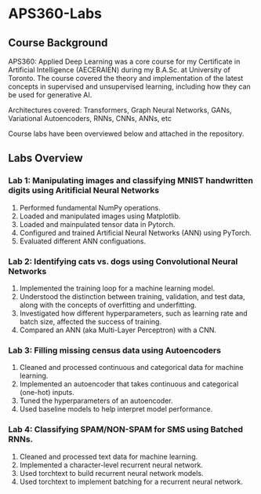 # APS360-Labs
## Course Background
APS360: Applied Deep Learning was a core course for my Certificate in Artificial Intelligence (AECERAIEN) during my B.A.Sc. at University of Toronto. The course covered the theory and implementation of the latest concepts in supervised and unsupervised learning, including how they can be used for generative AI.

Architectures covered: Transformers, Graph Neural Networks, GANs, Variational Autoencoders, RNNs, CNNs, ANNs, etc

Course labs have been overviewed below and attached in the repository.

## Labs Overview
### Lab 1: Manipulating images and classifying MNIST handwritten digits using Aritificial Neural Networks

1. Performed fundamental NumPy operations.
2. Loaded and manipulated images using Matplotlib.
3. Loaded and mainpulated tensor data in Pytorch.
4. Configured and trained Artificial Neural Networks (ANN) using PyTorch.
5. Evaluated different ANN configuations.


### Lab 2: Identifying cats vs. dogs using Convolutional Neural Networks

1. Implemented the training loop for a machine learning model.
2. Understood the distinction between training, validation, and test data, along with the concepts of overfitting and underfitting.
3. Investigated how different hyperparameters, such as learning rate and batch size, affected the success of training.
4. Compared an ANN (aka Multi-Layer Perceptron) with a CNN.


### Lab 3: Filling missing census data using Autoencoders

1. Cleaned and processed continuous and categorical data for machine learning.
2. Implemented an autoencoder that takes continuous and categorical (one-hot) inputs.
3. Tuned the hyperparameters of an autoencoder.
4. Used baseline models to help interpret model performance.


### Lab 4: Classifying SPAM/NON-SPAM for SMS using Batched RNNs.

1. Cleaned and processed text data for machine learning.
2. Implemented a character-level recurrent neural network.
3. Used torchtext to build recurrent neural network models.
4. Used torchtext to implement batching for a recurrent neural network.
